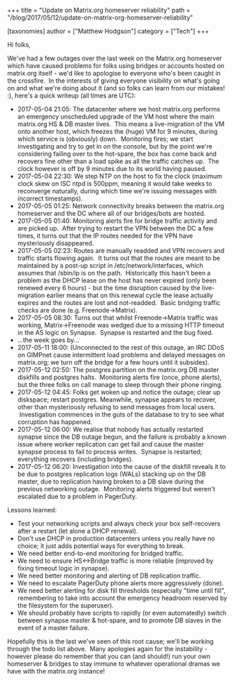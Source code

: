 +++
title = "Update on Matrix.org homeserver reliability"
path = "/blog/2017/05/12/update-on-matrix-org-homeserver-reliability"

[taxonomies]
author = ["Matthew Hodgson"]
category = ["Tech"]
+++

Hi folks,

We've had a few outages over the last week on the Matrix.org homeserver which have caused problems for folks using bridges or accounts hosted on matrix.org itself - we'd like to apologise to everyone who's been caught in the crossfire.  In the interests of giving everyone visibility on what's going on and what we're doing about it (and so folks can learn from our mistakes! :), here's a quick writeup (all times are UTC):
<ul>
  <li>2017-05-04 21:05: The datacenter where we host matrix.org performs an emergency unscheduled upgrade of the VM host where the main matrix.org HS & DB master lives.  This means a live-migration of the VM onto another host, which freezes the (huge) VM for 9 minutes, during which service is (obviously) down.  Monitoring fires; we start investigating and try to get in on the console, but by the point we're considering failing over to the hot-spare, the box has come back and recovers fine other than a load spike as all the traffic catches up.  The clock however is off by 9 minutes due to its world having paused.</li>
  <li>2017-05-04 22:30: We step NTP on the host to fix the clock (maximum clock skew on ISC ntpd is 500ppm, meaning it would take weeks to reconverge naturally, during which time we're issuing messages with incorrect timestamps).</li>
  <li>2017-05-05 01:25: Network connectivity breaks between the matrix.org homeserver and the DC where all of our bridges/bots are hosted.</li>
  <li>2017-05-05 01:40: Monitoring alerts fire for bridge traffic activity and are picked up.  After trying to restart the VPN between the DC a few times, it turns out that the IP routes needed for the VPN have mysteriously disappeared.</li>
  <li>2017-05-05 02:23: Routes are manually readded and VPN recovers and traffic starts flowing again.  It turns out that the routes are meant to be maintained by a post-up script in /etc/network/interfaces, which assumes that /sbin/ip is on the path.  Historically this hasn't been a problem as the DHCP lease on the host has never expired (only been renewed every 6 hours) - but the time disruption caused by the live-migration earlier means that on this renewal cycle the lease actually expires and the routes are lost and not-readded.  Basic bridging traffic checks are done (e.g. Freenode-&gt;Matrix).</li>
  <li>2017-05-05 08:30: Turns out that whilst Freenode-&gt;Matrix traffic was working, Matrix-&gt;Freenode was wedged due to a missing HTTP timeout in the AS logic on Synapse.  Synapse is restarted and the bug fixed.</li>
  <li>...the week goes by...</li>
  <li>2017-05-11 18:00: (Unconnected to the rest of this outage, an IRC DDoS on GIMPnet cause intermittent load problems and delayed messages on matrix.org; we turn off the bridge for a few hours until it subsides).</li>
  <li>2017-05-12 02:50: The postgres partition on the matrix.org DB master diskfills and postgres halts.  Monitoring alerts fire (once, phone alerts), but the three folks on call manage to sleep through their phone ringing.</li>
  <li>2017-05-12 04:45: Folks get woken up and notice the outage; clear up diskspace; restart postgres. Meanwhile, synapse appears to recover, other than mysteriously refusing to send messages from local users.  Investigation commences in the guts of the database to try to see what corruption has happened.</li>
  <li>2017-05-12 06:00: We realise that nobody has actually restarted synapse since the DB outage begun, and the failure is probably a known issue where worker replication can get fail and cause the master synapse process to fail to process writes.  Synapse is restarted; everything recovers (including bridges).</li>
  <li>2017-05-12 06:20: Investigation into the cause of the diskfill reveals it to be due to postgres replication logs (WALs) stacking up on the DB master, due to replication having broken to a DB slave during the previous networking outage.  Monitoring alerts triggered but weren't escalated due to a problem in PagerDuty.</li>
</ul>
Lessons learned:
<ul>
  <li>Test your networking scripts and always check your box self-recovers after a restart (let alone a DHCP renewal).</li>
  <li>Don't use DHCP in production datacenters unless you really have no choice; it just adds potential ways for everything to break.</li>
  <li>We need better end-to-end monitoring for bridged traffic.</li>
  <li>We need to ensure HS&lt;-&gt;Bridge traffic is more reliable (improved by fixing timeout logic in synapse).</li>
  <li>We need better monitoring and alerting of DB replication traffic.</li>
  <li>We need to escalate PagerDuty phone alerts more aggressively (done).</li>
  <li>We need better alerting for disk fill thresholds (especially "time until fill", remembering to take into account the emergency headroom reserved by the filesystem for the superuser).</li>
  <li>We should probably have scripts to rapidly (or even automatedly) switch between synapse master & hot-spare, and to promote DB slaves in the event of a master failure.</li>
</ul>
Hopefully this is the last we've seen of this root cause; we'll be working through the todo list above.  Many apologies again for the instability - however please do remember that you can (and should!) run your own homeserver & bridges to stay immune to whatever operational dramas we have with the matrix.org instance!
